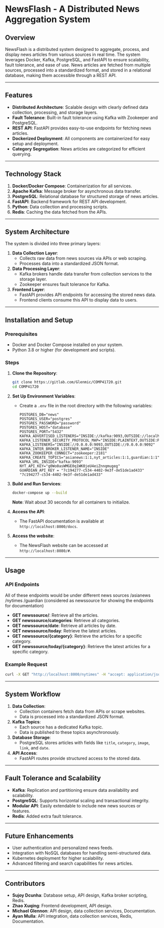 # NewsFlash - A Distributed News Aggregation System

## Overview

NewsFlash is a distributed system designed to aggregate, process, and display news articles from various sources in real time. The system leverages Docker, Kafka, PostgreSQL, and FastAPI to ensure scalability, fault tolerance, and ease of use. News articles are fetched from multiple sources, processed into a standardized format, and stored in a relational database, making them accessible through a REST API.

---

## Features

- **Distributed Architecture**: Scalable design with clearly defined data collection, processing, and storage layers.
- **Fault Tolerance**: Built-in fault tolerance using Kafka with Zookeeper and PostgreSQL.
- **REST API**: FastAPI provides easy-to-use endpoints for fetching news articles.
- **Dockerized Deployment**: All components are containerized for easy setup and deployment.
- **Category Segregation**: News articles are categorized for efficient querying.

---

## Technology Stack

1. **Docker/Docker Compose**: Containerization for all services.
2. **Apache Kafka**: Message broker for asynchronous data transfer.
3. **PostgreSQL**: Relational database for structured storage of news articles.
4. **FastAPI**: Backend framework for REST API development.
5. **Python**: Data collection and processing scripts.
6. **Redis**: Caching the data fetched from the APIs.

---

## System Architecture

The system is divided into three primary layers:

1. **Data Collection Layer**:
    - Collects raw data from news sources via APIs or web scraping.
    - Processes data into a standardized JSON format.
2. **Data Processing Layer**:
    - Kafka brokers handle data transfer from collection services to the storage layer.
    - Zookeeper ensures fault tolerance for Kafka.
3. **Frontend Layer**:
    - FastAPI provides API endpoints for accessing the stored news data.
    - Frontend clients consume this API to display data to users.

---

## Installation and Setup

### Prerequisites

- Docker and Docker Compose installed on your system.
- Python 3.8 or higher (for development and scripts).

### Steps

1. **Clone the Repository**:
    
    ```bash
    git clone https://gitlab.com/Glenmic/COMP41720.git
    cd COMP41720
    ```
    
2. **Set Up Environment Variables**:
    
    - Create a `.env` file in the root directory with the following variables:
        ```env
        POSTGRES_DB="news"
        POSTGRES_USER="postgres"
        POSTGRES_PASSWORD="password"
        POSTGRES_HOST="database"
        POSTGRES_PORT="5432"
        KAFKA_ADVERTISED_LISTENERS="INSIDE://kafka:9093,OUTSIDE://localhost:9092"
        KAFKA_LISTENER_SECURITY_PROTOCOL_MAP="INSIDE:PLAINTEXT,OUTSIDE:PLAINTEXT"
        KAFKA_LISTENERS="INSIDE://0.0.0.0:9093,OUTSIDE://0.0.0.0:9092"
        KAFKA_INTER_BROKER_LISTENER_NAME="INSIDE"
        KAFKA_ZOOKEEPER_CONNECT="zookeeper:2181"
        KAFKA_CREATE_TOPICS="asianews:1:1,nyt_articles:1:1,guardian:1:1"
        KAFKA_URL_INSIDE="kafka:9093"
        NYT_API_KEY="g0Wo0asWMGE0q1WK0jeU4eiZnnqmugeg"
        GUARDIAN_API_KEY = "7c194277-c534-4402-9e3f-de51de1ad433"
        "7c194277-c534-4402-9e3f-de51de1ad433"
        ```

3. **Build and Run Services**:
    
    ```bash
    docker-compose up --build
    ```

    **Note**: Wait about 30 seconds for all containers to initialize.
    
4. **Access the API**:
    
    - The FastAPI documentation is available at `http://localhost:8000/docs`.

5. **Access the website**:

    - The NewsFlash website can be accessed at `http://localhost:8080/#`.

---

## Usage

### API Endpoints
All of these endpoints would be under different news sources /asianews /nytimes /guardian (considered as newssource for showing the endpoints for documentation)
- **GET newssource/**: Retrieve all the articles.
- **GET newssource/categories**: Retrieve all categories.
- **GET newssource/date**: Retrieve all articles by date.
- **GET newssource/today**: Retrieve the latest articles.
- **GET newssource/{category}**: Retrieve the articles for a specific category.
- **GET newssource/today/{category}**: Retrieve the latest articles for a specific category.

### Example Request

```bash
curl -X GET "http://localhost:8000/nytimes" -H "accept: application/json"
```

---

## System Workflow

1. **Data Collection**:
    - Collection containers fetch data from APIs or scrape websites.
    - Data is processed into a standardized JSON format.
2. **Kafka Topics**:
    - Each source has a dedicated Kafka topic.
    - Data is published to these topics asynchronously.
3. **Database Storage**:
    - PostgreSQL stores articles with fields like `title`, `category`, `image`, `link`, and `date`.
4. **API Access**:
    - FastAPI routes provide structured access to the stored data.

---

## Fault Tolerance and Scalability

- **Kafka**: Replication and partitioning ensure data availability and scalability.
- **PostgreSQL**: Supports horizontal scaling and transactional integrity.
- **Modular API**: Easily extendable to include new news sources or features.
- **Redis**: Added extra fault tolerance.

---

## Future Enhancements

- User authentication and personalized news feeds.
- Integration with NoSQL databases for handling semi-structured data.
- Kubernetes deployment for higher scalability.
- Advanced filtering and search capabilities for news articles.

---

## Contributors

- **Sujoy Dcunha**: Database setup, API design, Kafka broker scripting, Redis.
- **Zhao Xuqing**: Frontend development, API design.
- **Michael Glennon**: API design, data collection services, Documentation.
- **Ayan Mulla**: API integration, data collection services, Redis, Documentation.
